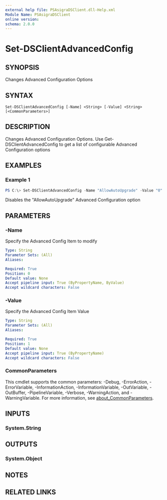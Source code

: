 ```yaml
---
external help file: PSAsigraDSClient.dll-Help.xml
Module Name: PSAsigraDSClient
online version:
schema: 2.0.0
---
```


# Set-DSClientAdvancedConfig

## SYNOPSIS
Changes Advanced Configuration Options

## SYNTAX

```
Set-DSClientAdvancedConfig [-Name] <String> [-Value] <String> [<CommonParameters>]
```

## DESCRIPTION
Changes Advanced Configuration Options. Use Get-DSClientAdvancedConfig to get a list of configurable Advanced Configuration options

## EXAMPLES

### Example 1
```powershell
PS C:\> Set-DSClientAdvancedConfig -Name "AllowAutoUpgrade" -Value "0"
```

Disables the "AllowAutoUpgrade" Advanced Configuration option

## PARAMETERS

### -Name
Specify the Advanced Config Item to modify

```yaml
Type: String
Parameter Sets: (All)
Aliases:

Required: True
Position: 0
Default value: None
Accept pipeline input: True (ByPropertyName, ByValue)
Accept wildcard characters: False
```

### -Value
Specify the Advanced Config Item Value

```yaml
Type: String
Parameter Sets: (All)
Aliases:

Required: True
Position: 1
Default value: None
Accept pipeline input: True (ByPropertyName)
Accept wildcard characters: False
```

### CommonParameters
This cmdlet supports the common parameters: -Debug, -ErrorAction, -ErrorVariable, -InformationAction, -InformationVariable, -OutVariable, -OutBuffer, -PipelineVariable, -Verbose, -WarningAction, and -WarningVariable. For more information, see [about_CommonParameters](http://go.microsoft.com/fwlink/?LinkID=113216).

## INPUTS

### System.String

## OUTPUTS

### System.Object
## NOTES

## RELATED LINKS
